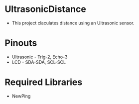 # UltrasonicDistance
- This project claculates distance using an Ultrasonic sensor.

# Pinouts
- Ultrasonic - Trig-2, Echo-3
- LCD - SDA-SDA, SCL-SCL

# Required Libraries
 - NewPing
